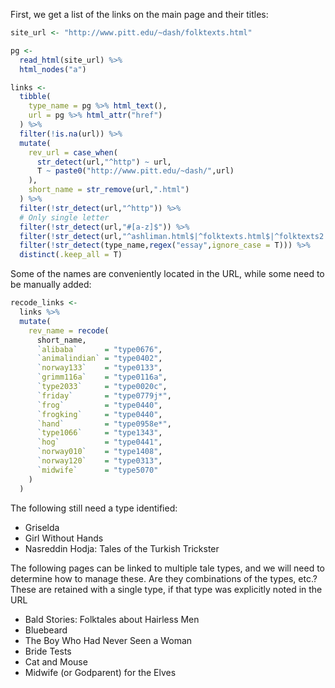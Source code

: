 First, we get a list of the links on the main page and their titles:

``` r
site_url <- "http://www.pitt.edu/~dash/folktexts.html"

pg <-
  read_html(site_url) %>%
  html_nodes("a") 

links <- 
  tibble(
    type_name = pg %>% html_text(),
    url = pg %>% html_attr("href")
  ) %>%
  filter(!is.na(url)) %>%
  mutate(
    rev_url = case_when(
      str_detect(url,"^http") ~ url,
      T ~ paste0("http://www.pitt.edu/~dash/",url)
    ),
    short_name = str_remove(url,".html")
  ) %>%
  filter(!str_detect(url,"^http")) %>%
  # Only single letter
  filter(!str_detect(url,"#[a-z]$")) %>%
  filter(!str_detect(url,"^ashliman.html$|^folktexts.html$|^folktexts2.html$|^folklinks.html$")) %>%
  filter(!str_detect(type_name,regex("essay",ignore_case = T))) %>%
  distinct(.keep_all = T)
```

Some of the names are conveniently located in the URL, while some need
to be manually added:

``` r
recode_links <-
  links %>%
  mutate(
    rev_name = recode(
      short_name,
      `alibaba`      = "type0676",
      `animalindian` = "type0402",
      `norway133`    = "type0133",
      `grimm116a`    = "type0116a",
      `type2033`     = "type0020c",
      `friday`       = "type0779j*",
      `frog`         = "type0440",
      `frogking`     = "type0440",
      `hand`         = "type0958e*",
      `type1066`     = "type1343",
      `hog`          = "type0441",
      `norway010`    = "type1408",
      `norway120`    = "type0313",
      `midwife`      = "type5070"
    )
  )
```

The following still need a type identified:

  - Griselda
  - Girl Without Hands
  - Nasreddin Hodja: Tales of the Turkish Trickster

The following pages can be linked to multiple tale types, and we will
need to determine how to manage these. Are they combinations of the
types, etc.? These are retained with a single type, if that type was
explicitly noted in the URL

  - Bald Stories: Folktales about Hairless Men
  - Bluebeard
  - The Boy Who Had Never Seen a Woman
  - Bride Tests
  - Cat and Mouse
  - Midwife (or Godparent) for the Elves
